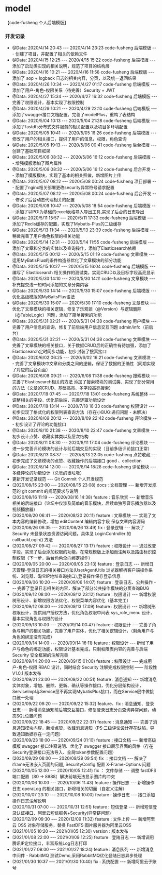# model
【code-fusheng 个人后端模版】

### 开发记录
 * @Data: 2020/4/14 20:43 --- 2020/4/14 23:23 code-fusheng 后端模版 --- 创建了项目，并配置了相关的依赖文件
 * @Data: 2020/4/15 12:25 --- 2020/4/15 15:22 code-fusheng 后端模版 --- 添加了启动类实现的相关说明，规范了项目的结构层
 * @Data: 2020/4/16 10:21 --- 2020/4/16 11:58 code-fusheng 后端模版 --- 添加了 aop + logback 日志的相关内容，分页，以及统一返回结果
 * @Data: 2020/4/26 10:34 --- 2020/4/27 01:17 code-fusheng 后端模版 --- 添加了用户-角色-权限关系（待完善）Security + JWT
 * @Data: 2020/4/27 15:34 --- 2020/4/27 16:32 code-fusheng 后端模版 --- 完善了权限设计，基本实现了权限控制
 * @Data: 2020/4/29 10:21 --- 2020/4/29 22:10 code-fusheng 后端模版 --- 添加了swagger接口文档配置，完善了modelPlus，重构了表结构
 * @Data: 2020/5/04 10:13 --- 2020/5/04 21:28 code-fusheng 后端模版 --- 添加了fastdfs分布式文件服务的相关配置以及项目多环境配置
 * @Data: 2020/5/05 10:41 --- 2020/5/05 16:26 code-fusheng 后端模版 --- 修改了用户的相关接口，提供了用户的信息，权限，角色查询
 * @Data: 2020/5/05 19:13 --- 2020/5/06 00:41 code-fusheng 后台模版 --- 创建了基础项目框架
 * @Data: 2020/5/06 08:32 --- 2020/5/06 16:12 code-fusheng 后端模版 --- 增强模版添加了图片属性
 * @Data: 2020/5/06 08:32 --- 2020/5/06 16:12 code-fusheng 后台开发 --- 添加了模版模块，实现了基本的相关照做，新增图片上传
 * @Data: 2020/5/07 08:12 --- 2020/5/08 00:24 code-fusheng 项目部署 --- 配置了nginx相关部署更改security异常符号请求配置
 * @Data: 2020/5/07 08:12 --- 2020/5/08 00:24 code-fusheng 后台开发 --- 修改了后台动态代理相关的配置
 * @Data: 2020/5/08 10:47 --- 2020/5/08 18:54 code-fusheng 后端模版 --- 添加了以POI为基础的excel表格导入导出工具,实现了后台的日志导出
 * @Data: 2020/5/11 15:57 --- 2020/5/11 17:33 code-fusheng 后端模版 --- 添加了Redis缓存的配置，实现了Mybatis-Plus的二级缓存
 * @Data: 2020/5/13 11:34 --- 2020/5/13 23:39 code-fusheng 后端模版 --- 稍微完善了用户角色权限的相关功能
 * @Data: 2020/5/14 12:31 --- 2020/5/14 11:55 code-fusheng 后端模版 --- 添加了文章和分类的实体以及查询操作，添加了Elasticsearch依赖
 * @Data: 2020/5/15 00:12 --- 2020/5/15 01:19 code-fusheng 文章模块 --- 运用MyBatisPlus的条件构造器优化了文章模块的部分功能
 * @Data: 2020/5/15 10:27 --- 2020/5/15 16:04 code-fusheng 后端模版 --- 编写了 Elasticsearch 相关操作的测试类，实现CRUD以及目标字段高亮显示
 * @Data: 2020/5/30 14:10 --- 2020/5/30 14:11 code-fusheng 文章模块 --- 补充提交浅一短时间添加的文章分类内容
 * @Data: 2020/5/30 14:14 --- 2020/5/30 15:07 code-fusheng 后端模版 --- 优化高级模版的MyBaitsPlus语法
 * @Data: 2020/5/30 15:07 --- 2020/5/30 17:10 code-fusheng 文章模块 --- 优化了文章模块的相关逻辑，修复了乐观锁（@Version）与逻辑删除（@TableLogic）问题，添加了简单搜索的功能
 * @Data: 2020/5/31 02:21 --- 2020/5/31 04:38 code-fusheng 用户模块 --- 完善了用户信息的查询，修复了前后端用户信息交互问题 admin/info（前后台）
 * @Data: 2020/5/31 02:21 --- 2020/5/31 04:38 code-fusheng 文章模块 --- 完善了文章模块的相关接口，关于数据CRUD后的正确性有待加强，添加了Elasticsearch定时同步功能，初步封装了搜索接口
 * @Data: 2020/6/02 06:25 --- 2020/6/02 16:21 code-fusheng 文章模块 --- 完善了文章模块中文章和分类之间的逻辑，保证了数据的正确性（同期实现了对应的后台页面）
 * @Data: 2020/6/08 09:21 --- 2020/6/08 11:38 code-fusheng 搜索模块 --- 完善了Elasticsearch相关的方法 添加了搜索模块的测试类、实现了部分常用的方法（文章的CRUD、基础高亮、多字段高亮搜索）
 * @Data: 2020/7/18 07:45 --- 2020/7/18 13:01 code-fusheng 系统整体 --- 调整相关的字段，优化前后端，完善逻辑功能设计
 * @Data: 2020/7/18 13:14 --- 2020/7/18 16:33 code-fusheng 权限设计 --- 初步实现了格式化的权限列表查询方法（存在小BUG:递归问题 - 未解决）
 * @Data: 2020/8/09 20:12 --- 2020/8/09 22:42 code-fusheng 评论模块 --- 初步设计了评论的功能接口
 * @Data: 2020/8/10 21:38 --- 2020/8/10 22:47 code-fusheng 文章模块 --- 初步设计点赞、收藏实体类以及层次结构
 * @Data: 2020/8/11 08:30 --- 2020/8/11 17:04 code-fusheng 评论模块 --- 进一步完善评论模块的设计与前后端交互的实现（目前多级评论接口正常）
 * @Data: 2020/8/13 08:37 --- 2020/8/13 22:05 code-fusheng 点赞收藏 --- 初步完成了文章模块的点赞、收藏操作的后端接口 good 、collection
 * @Data: 2020/8/14 12:00 --- 2020/8/14 18:28 code-fusheng 评论模块 --- 多级评论的功能设计（总觉的很垃圾）
 * 更新开发记录规范 --- Git Commit 个人开发规范
 * (2020/08/15 23:00 --- 2020/08/15 23:08) docs : 文档管理 --- 新增开发规范的 git commit 的规范要求与说明
 * (2020/08/16 11:19 --- 2020/08/16 14:38) feature : 音乐欣赏 --- 新增音乐相关的后端接口（论坛中仅涉及简单的音乐模块，后续单独写音乐播放器以及视频播放器）
 * (2020/08/20 06:41 --- 2020/08/20 20:11) feature : 文章模块 --- 实现了文本内容的编辑修改，增加 editContent 编辑内容字段 保存文章内容源码
 * (2020/08/26 09:35 --- 2020/08/26 13:49) fix : 登录逻辑 --- 解决了 Security 未登录状态资源访问问题，具体见 LoginController 的 callbackLogin() 方法
 * (2020/08/27 09:42 --- 2020/08/27 13:17) feature : 权限设计 --- 通过改变字段，实现了后台添加权限的功能，在常规模版上添加而注解以及路由标识控制权限（下一步，后台角色全向绑定操作）
 * (2020/09/05 20:00 --- 2020/09/05 23:13) feature : 登录日志 --- 新增日志管理-登录日志的相关接口方法(UserAgentUtils 浏览器解析客户端操作系统、浏览器、淘宝IP地址查询接口),登录操作保存登录信息
 * (2020/09/06 10:20 --- 2020/09/06 14:07) feature : 登录日志、公共操作 --- 完善了登录日志相关的内容，解决了部分公共操作模块的分页查询BUG
 * (2020/09/12 08:00 --- 2020/09/12 23:12) feature : 权限设计 --- 新增权限树形设计、新增权限方法优化、权限菜单内容优化（基本完工）
 * (2020/09/12 08:00 --- 2020/09/13 17:09) feature : 权限设计 --- 新增树形权限设计，提供用户授权方法，优化角色权限中间表 sys_role_menu 设计，基本实现角色与权限的设计
 * (2020/09/13 10:00 --- 2020/09/14 00:47) feature : 权限设计 --- 完善了角色与用户的相关功能，完善了用户实体，优化了相关逻辑设计，（剩余用户与角色的绑定没有完成）
 * (2020/09/14 14:00 --- 2020/09/14 16:11) feature : 权限设计 --- 新增了用户与角色的绑定功能，权限设计基本完成，只剩权限表内容的完善与后端 Security 安全框架的注解完善
 * (2020/09/14 20:00 --- 2020/09/15 01:00) feature : 权限设计 --- 完成用户-角色-权限 RBAC 设计，同时结合 Security 注解完成权限控制 —— 阶段性 V1.0.1 版本发布
 * (2020/09/21 23:00 --- 2020/09/22 00:51) feature : 消息通知 --- 新增消息实体对象，增加、删除、更新、确认等操作接口，优化分层架构设计，ServiceImpl与Service层不再实现MybatisPlus接口，而在Service层中做接口统一处理
 * (2020/09/22 09:20 --- 2020/09/22 15:32) feature、fix : 消息通知、登录日志 --- 新增消息通知前后端交互接口，修复登录日志分页查询异常问题，<where>动态SQL位置问题
 * (2020/09/22 18:45 --- 2020/09/22 22:37) feature : 消息通知 --- 完善了消息通知模块内容，新增点赞、收藏消息通知（PS:二级评论设计存在缺陷，导致通知数据存在一定问题）
 * (2020/09/23 18:00 --- 2020/09/24 01:10) feature : 接口文档 --- 新增高级模版 swagger 接口注释说明、优化了 swagger 接口展示界面的风格（存在Security登录接口无法导入、全局token参数配置问题）
 * (2020/09/29 08:00 --- 2020/09/29 09:54) fix ：接口文档 --- 解决了iframe无法嵌入页面的问题, SecurityConfig 配置 X-Frame-Options 问题
 * (2020/10/05 12:00 --- 2020/10/05 12:41) fix ： 文件存储 --- 调整 fastDFS 端口配置（80 -> 8888）解决前端无法显示图片的冲突
 * (2020/10/06 10:00 --- 2020/10/06 11:43) feature : 操作日志 --- 新增操作日志 operaLog 的相关接口，新增相关的切面（自定义注解）
 * (2020/10/07 23:10 --- 2020/10/08 10:00) feature : 操作日志 --- 接口添加操作日志注解说明
 * (2020/10/31 07:00 --- 2020/10/31 12:51) feature : 短信登录 --- 新增短信登录认证接口、阿里云短信服务+Security(异常链问题)
 * (2020/12/09 09:30 --- 2020/12/09 11:32) feature : 文件上传 --- 新增阿里云 OSS 对象存储服务，替换 FastDFS 图片服务器为阿里云OSS
 * (2021/01/05 10:20 --- 2021/01/05 12:30) version : 版本发布
 * (2021/01/08 22:00 --- 2021/01/09 12:25) feature : 登陆日志 --- 新增调用腾讯IP定位接口，丰富系统Log日志打印
 * (2021/01/27 09:00 --- 2021/01/27 18:24) feature : 消息队列 --- 新增消息中间件 - RabbitMQ 测试Demo,采用RabbitMQ优化登陆日志异步处理
 * (2021/01/30 10:37 --- 2021/01/30 10:40) fix : 系统配置 --- 新增阿里云子账号
